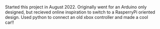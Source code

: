 Started this project in August 2022. 
Originally went for an Arduino only designed, but recieved online inspiration to switch to a RasperryPi oriented design. Used python to connect an old xbox controller and made a cool car!!
